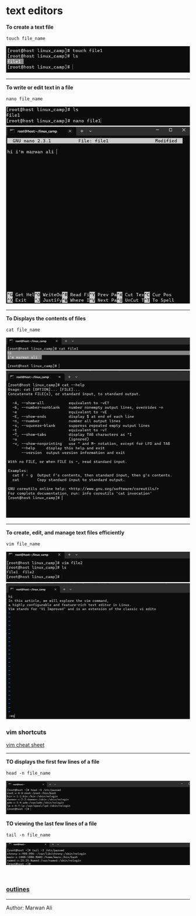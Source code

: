 # text editors

**To create a text file**

```
touch file_name
```

![image1](./assets/images/touch.png)

---

**To write or edit text in a file**

```
nano file_name
```

![image1](./assets/images/nano.png)
![image1](<./assets/images/nano (2).png>)

---

**To Displays the contents of files**

```
cat file_name
```

![image1](./assets/images/cat2.png)
![image1](./assets/images/cat.png)

---

**To create, edit, and manage text files efficiently**

```
vim file_name
```

![image1](./assets/images/vim.png)
![image1](./assets/images/vim2.png)

### **vim shortcuts**

[vim cheat sheet](https://infographicsite.com/infographic/infographic-the-beginners-vim-cheat-sheet/)

---

**TO displays the first few lines of a file**

```
head -n file_name
```

![Alt text](./assets/images/head.png)

**TO viewing the last few lines of a file**

```
tail -n file_name
```

![Alt text](./assets/images/tail.png)

<br />

### [outlines](../README.md)

---

Author: Marwan Ali

